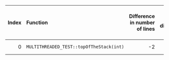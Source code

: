 |   Index | Function                                 |   Difference in number of lines |   Function size difference in bytes | Disassembly                                                             |   Number of lines in assumed build | Number of bytes in assumed build   |   Number of lines in ignored build | Number of bytes in ignored build   |
|--------:|:-----------------------------------------|--------------------------------:|------------------------------------:|:------------------------------------------------------------------------|-----------------------------------:|:-----------------------------------|-----------------------------------:|:-----------------------------------|
|       0 | `MULTITHREADED_TEST::topOfTheStack(int)` |                              -2 |                                   0 | [Assumed](0.assume.s.txt), [Ignored](0.none.s.txt), [Diff](0.diff.html) |                                896 | 4,206,800                          |                                896 | 4,206,800                          |